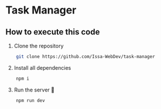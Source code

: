 # Task Manager

## How to execute this code

1. Clone the repository

```bash
	git clone https://github.com/Issa-WebDev/task-manager
```

2. Install all dependencies

```bash
	npm i
```

3. Run the server 🚀

```bash
	npm run dev
```
